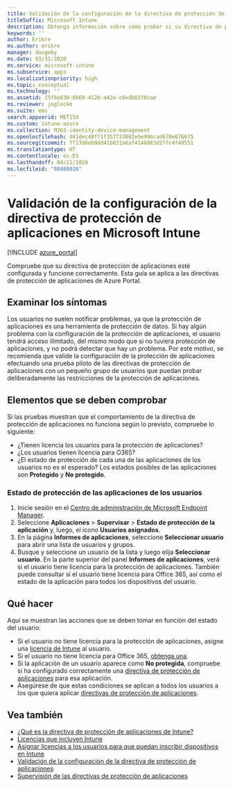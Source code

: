 ```yaml
---
title: Validación de la configuración de la directiva de protección de aplicaciones
titleSuffix: Microsoft Intune
description: Obtenga información sobre cómo probar si su directiva de protección de aplicaciones está configurada y funciona correctamente en Microsoft Intune.
keywords: ''
author: Erikre
ms.author: erikre
manager: dougeby
ms.date: 03/31/2020
ms.service: microsoft-intune
ms.subservice: apps
ms.localizationpriority: high
ms.topic: conceptual
ms.technology: ''
ms.assetid: 15f8a838-0b69-412b-a42e-c6edb61f0cae
ms.reviewer: joglocke
ms.suite: ems
search.appverid: MET150
ms.custom: intune-azure
ms.collection: M365-identity-device-management
ms.openlocfilehash: d41dec48ff1f357733882ebe99bcad670e676675
ms.sourcegitcommit: 7f17d6eb9dd41b031a6af4148863d2ffc4f49551
ms.translationtype: HT
ms.contentlocale: es-ES
ms.lasthandoff: 04/21/2020
ms.locfileid: "80488016"
---
```

# <a name="how-to-validate-your-app-protection-policy-setup-in-microsoft-intune"></a>Validación de la configuración de la directiva de protección de aplicaciones en Microsoft Intune

[!INCLUDE [azure_portal](../includes/azure_portal.md)]

Compruebe que su directiva de protección de aplicaciones esté configurada y funcione correctamente. Esta guía se aplica a las directivas de protección de aplicaciones de Azure Portal.

## <a name="checking-for-symptoms"></a>Examinar los síntomas
Los usuarios no suelen notificar problemas, ya que la protección de aplicaciones es una herramienta de protección de datos. Si hay algún problema con la configuración de la protección de aplicaciones, el usuario tendrá acceso ilimitado, del mismo modo que si no tuviera protección de aplicaciones, y no podrá detectar que hay un problema. Por este motivo, se recomienda que valide la configuración de la protección de aplicaciones efectuando una prueba piloto de las directivas de protección de aplicaciones con un pequeño grupo de usuarios que puedan probar deliberadamente las restricciones de la protección de aplicaciones.

## <a name="what-to-check"></a>Elementos que se deben comprobar

Si las pruebas muestran que el comportamiento de la directiva de protección de aplicaciones no funciona según lo previsto, compruebe lo siguiente:

- ¿Tienen licencia los usuarios para la protección de aplicaciones?
- ¿Los usuarios tienen licencia para O365?
- ¿El estado de protección de cada una de las aplicaciones de los usuarios no es el esperado? Los estados posibles de las aplicaciones son **Protegido** y **No protegido**.

### <a name="user-app-protection-status"></a>Estado de protección de las aplicaciones de los usuarios
1. Inicie sesión en el [Centro de administración de Microsoft Endpoint Manager](https://go.microsoft.com/fwlink/?linkid=2109431).
3. Seleccione **Aplicaciones** > **Supervisar** >  **Estado de protección de la aplicación** y, luego, el icono **Usuarios asignados**. 
4. En la página **Informes de aplicaciones**, seleccione **Seleccionar usuario** para abrir una lista de usuarios y grupos. 
5. Busque y seleccione un usuario de la lista y luego elija **Seleccionar usuario**. En la parte superior del panel **Informes de aplicaciones**, verá si el usuario tiene licencia para la protección de aplicaciones. También puede consultar si el usuario tiene licencia para Office 365, así como el estado de la aplicación para todos los dispositivos del usuario.

## <a name="what-to-do"></a>Qué hacer
Aquí se muestran las acciones que se deben tomar en función del estado del usuario:

- Si el usuario no tiene licencia para la protección de aplicaciones, asigne una [licencia de Intune](../fundamentals/licenses.md) al usuario.
- Si el usuario no tiene licencia para Office 365, [obtenga una](../fundamentals/licenses.md).
- Si la aplicación de un usuario aparece como **No protegida**, compruebe si ha configurado correctamente una [directiva de protección de aplicaciones](app-protection-policies-validate.md) para esa aplicación.
- Asegúrese de que estas condiciones se aplican a todos los usuarios a los que quiera aplicar [directivas de protección de aplicaciones](app-protection-policies-monitor.md).

## <a name="see-also"></a>Vea también

- [¿Qué es la directiva de protección de aplicaciones de Intune?](app-protection-policies.md)
- [Licencias que incluyen Intune](../fundamentals/licenses.md)
- [Asignar licencias a los usuarios para que puedan inscribir dispositivos en Intune](../fundamentals/licenses-assign.md)
- [Validación de la configuración de la directiva de protección de aplicaciones](app-protection-policies-validate.md)
- [Supervisión de las directivas de protección de aplicaciones](app-protection-policies-monitor.md)

